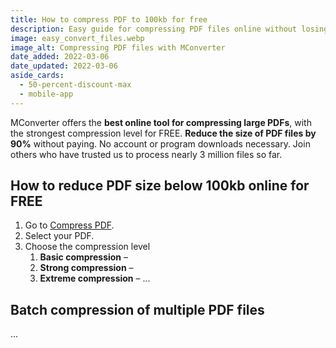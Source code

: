 ```yaml
---
title: How to compress PDF to 100kb for free
description: Easy guide for compressing PDF files online without losing much quality. Learn how to tweak the compression and quality levels.
image: easy_convert_files.webp
image_alt: Compressing PDF files with MConverter
date_added: 2022-03-06
date_updated: 2022-03-06
aside_cards:
  - 50-percent-discount-max
  - mobile-app
---
```


MConverter offers the **best online tool for compressing large PDFs**, with the strongest compression level for FREE. **Reduce the size of PDF files by 90%** without paying. No account or program downloads necessary. Join others who have trusted us to process nearly 3 million files so far.

## How to reduce PDF size below 100kb online for FREE
1. Go to [Compress PDF](https://mconverter.eu/convert/pdf/tiny.pdf/).
2. Select your PDF.
3. Choose the compression level
    1. **Basic compression** – 
    2. **Strong compression** – 
    3. **Extreme compression** – 
...

## Batch compression of multiple PDF files
...